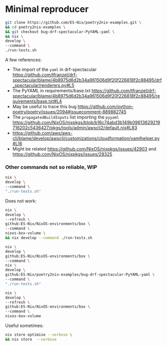 
# Minimal reproducer


```bash
git clone https://github.com/ES-Nix/poetry2nix-examples.git \
&& cd poetry2nix-examples \
&& git checkout bug-drf-spectacular-PyYAML-yaml \
&& nix \
develop \
--command \
./run-tests.sh
```


A few references:

- The import of the `yaml` in drf-spectacular https://github.com/tfranzel/drf-spectacular/blame/4b8975d6d2b34a961506d9f20f226818f2c88495/drf_spectacular/renderers.py#L5
- The PyYAML in requirements/base.txt https://github.com/tfranzel/drf-spectacular/blame/4b8975d6d2b34a961506d9f20f226818f2c88495/requirements/base.txt#L4
- May be useful to trace this bug https://github.com/python-poetry/poetry/issues/2094#issuecomment-889882745
- The `propagatedBuildInputs` list importing the `pyyaml` https://github.com/NixOS/nixpkgs/blob/b16c74abd3b149b09613629219716202c5436427/pkgs/tools/admin/awscli2/default.nix#L83
- https://github.com/aws/aws-cli/blame/develop/awscli/customizations/cloudformation/yamlhelper.py#L16
- Might be related https://github.com/NixOS/nixpkgs/issues/42903 and https://github.com/NixOS/nixpkgs/issues/28325



### Other commands not so reliable, WIP


```bash
nix \
develop \
--command \
"./run-tests.sh"
```

Does not work:
```bash
nix \
develop \
--refresh \
github:ES-Nix/NixOS-environments/box \
--command \
nixos-box-volume \
&& nix develop --command ./run-tests.sh
```

```bash
nix \      
develop \
github:ES-Nix/NixOS-environments/box \
--command \
nix \
develop \
github:ES-Nix/poetry2nix-examples/bug-drf-spectacular-PyYAML-yaml \
--command \
"./run-tests.sh"
```

```bash
nix \
develop \
--refresh \
github:ES-Nix/NixOS-environments/box \
--command \
nixos-box-volume
```

Useful sometimes:
```bash
nix store optimise --verbose \
&& nix store  --verbose
```
